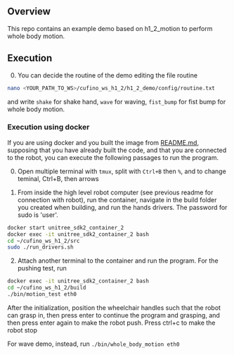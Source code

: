 <!-- GETTING STARTED -->
## Overview
This repo contains an example demo based on h1_2_motion to perform whole body motion.
 

## Execution
0. You can decide the routine of the demo editing the file routine
```sh
nano <YOUR_PATH_TO_WS>/cufino_ws_h1_2/h1_2_demo/config/routine.txt
```
and write `shake` for shake hand, `wave` for waving, `fist_bump` for fist bump for whole body motion.

### Execution using docker
If you are using docker and you built the image from [README.md](https://github.com/francescocufino/unitree_h1_2/README.md), supposing that you have already built the code, and that you are connected to the robot, you can execute the following passages to run the program.

0. Open multiple terminal with `tmux`, split with `Ctrl+B` then `%`, and to change teminal, Ctrl+B, then arrows

1. From inside the high level robot computer (see previous readme for connection with robot), run the container, navigate in the build folder you created when building, and run the hands drivers. The password for sudo is 'user'.
```sh
docker start unitree_sdk2_container_2
docker exec -it unitree_sdk2_container_2 bash
cd ~/cufino_ws_h1_2/src
sudo ./run_drivers.sh
```

2. Attach another terminal to the container and run the program. For the pushing test, run
```sh
docker exec -it unitree_sdk2_container_2 bash
cd ~/cufino_ws_h1_2/build
./bin/motion_test eth0
```
After the initialization, position the wheelchair handles such that the robot can grasp in, then press enter to continue the program and grasping, and then press enter again to make the robot push.
Press ctrl+c to make the robot stop

For wave demo, instead, run ``./bin/whole_body_motion eth0``




   
   
   
   
   
   
   
   
   
   
   
   
   
   
   

